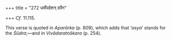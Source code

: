 +++
title = "272 धर्मोपदेशन् दर्पेण"

+++
*Cf*. 11.115.

This verse is quoted in *Aparārka* (p. 809), which adds that ‘*asya*’
stands for the *Śūdra*;—and in *Vivādaratnākara* (p. 254).


